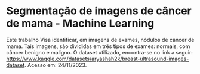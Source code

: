 # Segmentação de imagens de câncer de mama - Machine Learning
Este trabalho Visa identificar, em imagens de exames, nódulos de câncer de mama.
Tais imagens, são divididas em três tipos de exames: normais, com câncer benigno e maligno.
O dataset utilizado, encontra-se no link a seguir: <https://www.kaggle.com/datasets/aryashah2k/breast-ultrasound-images-dataset>. Acesso em: 24/11/2023.

